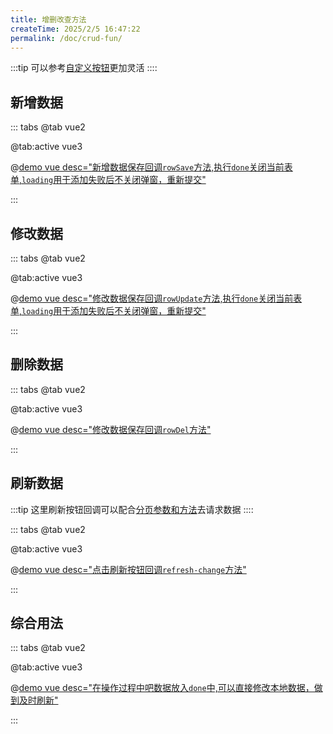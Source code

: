 ```yaml
---
title: 增删改查方法
createTime: 2025/2/5 16:47:22
permalink: /doc/crud-fun/
---
```


:::tip
可以参考[自定义按钮](/crud/crud-btn-slot.html)更加灵活
::::


## 新增数据

::: tabs
@tab vue2

@tab:active vue3

@[demo vue  desc="新增数据保存回调`rowSave`方法,执行`done`关闭当前表单,`loading`用于添加失败后不关闭弹窗，重新提交"](../../../examples/crud/crud-fun/add.vue)

:::

## 修改数据

::: tabs
@tab vue2

@tab:active vue3

@[demo vue  desc="修改数据保存回调`rowUpdate`方法,执行`done`关闭当前表单,`loading`用于添加失败后不关闭弹窗，重新提交"](../../../examples/crud/crud-fun/update.vue)

:::


## 删除数据

::: tabs
@tab vue2

@tab:active vue3

@[demo vue  desc="修改数据保存回调`rowDel`方法"](../../../examples/crud/crud-fun/del.vue)

:::

## 刷新数据

:::tip
 这里刷新按钮回调可以配合[分页参数和方法](/crud/crud-page.html)去请求数据
::::

::: tabs
@tab vue2

@tab:active vue3

@[demo vue  desc="点击刷新按钮回调`refresh-change`方法"](../../../examples/crud/crud-fun/refresh.vue)

:::

## 综合用法

::: tabs
@tab vue2

@tab:active vue3

@[demo vue  desc="在操作过程中吧数据放入`done`中,可以直接修改本地数据，做到及时刷新"](../../../examples/crud/crud-fun/crud.vue)

:::